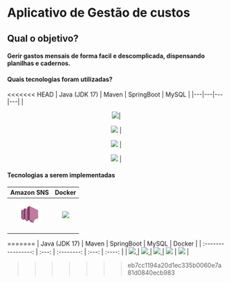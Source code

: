 # Aplicativo de Gestão de custos

## Qual o objetivo?
#### Gerir gastos mensais de forma facil e descomplicada, dispensando planilhas e cadernos.

#### Quais tecnologias foram utilizadas?

<<<<<<< HEAD
| Java (JDK 17) | Maven  | SpringBoot    |  MySQL  | 
|---|---|---|---|
| <p align="center">[<img src="https://img.icons8.com/color/48/000000/java-coffee-cup-logo--v1.png">](https://jdk.java.net/17/)|  <p align="center">[<img src="https://img.icons8.com/ios/50/e74c3c/maven-ios.png" width="48px">](https://maven.apache.org/download.cgi) |  <p align="center">[<img src="https://img.icons8.com/color/48/spring-logo.png">](https://spring.io/projects/spring-boot) |  <p align="center">[<img src="https://img.icons8.com/color/48/my-sql.png">](https://www.mysql.com/)  |

#### Tecnologias a serem implementadas

| Amazon SNS | Docker  |
|---|---|
| <p align="center">[<img src="https://raw.githubusercontent.com/davi-tr/appGestaoDeFinancas/main/assets/AWS%20SNS.png" width="58px">](https://jdk.java.net/17/)|  <p align="center">[<img src="https://cdn.jsdelivr.net/gh/devicons/devicon/icons/docker/docker-plain-wordmark.svg" width="48px">](https://maven.apache.org/download.cgi) | 
=======
| Java (JDK 17)      | Maven | SpringBoot | MySQL | Docker |
| :----------------: | :---: | :--------: | :---: | :----: |
| <a href="https://jdk.java.net/17/" target="_blank"><img src="https://img.icons8.com/color/48/000000/java-coffee-cup-logo--v1.png" width="48px"/> </a> | <a href="https://maven.apache.org/download.cgi" target="_blank"> <img src="https://img.icons8.com/ios/50/e74c3c/maven-ios.png" width="48px"/> </a> | <a href="https://spring.io/projects/spring-boot" target="_blank"> <img src="https://img.icons8.com/color/48/spring-logo.png" width="48px"/> </a> | <a href="https://www.mysql.com/" target="_blank"> <img src="https://img.icons8.com/color/48/my-sql.png" width="48px"/></a> | <a href="https://www.docker.com/" target="_blank"><img src="https://cdn.jsdelivr.net/gh/devicons/devicon/icons/docker/docker-plain-wordmark.svg" width="48px"/></a> |
>>>>>>> eb7cc1194a20d1ec335b0060e7a81d0840ecb983
